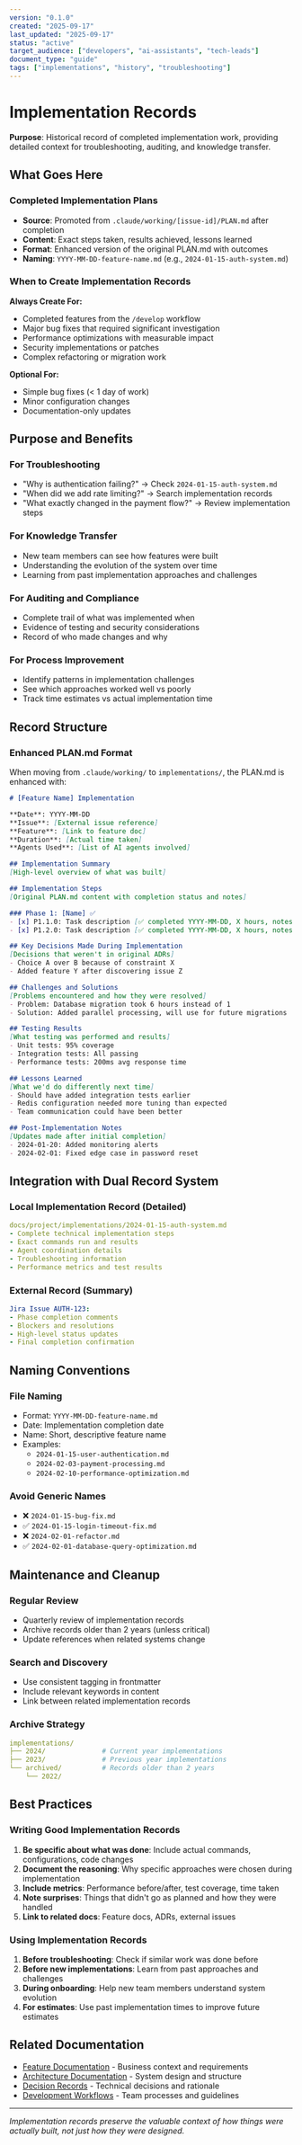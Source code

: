 ```yaml
---
version: "0.1.0"
created: "2025-09-17"
last_updated: "2025-09-17"
status: "active"
target_audience: ["developers", "ai-assistants", "tech-leads"]
document_type: "guide"
tags: ["implementations", "history", "troubleshooting"]
---
```


# Implementation Records

**Purpose**: Historical record of completed implementation work, providing detailed context for troubleshooting, auditing, and knowledge transfer.

## What Goes Here

### Completed Implementation Plans
- **Source**: Promoted from `.claude/working/[issue-id]/PLAN.md` after completion
- **Content**: Exact steps taken, results achieved, lessons learned
- **Format**: Enhanced version of the original PLAN.md with outcomes
- **Naming**: `YYYY-MM-DD-feature-name.md` (e.g., `2024-01-15-auth-system.md`)

### When to Create Implementation Records

**Always Create For:**
- Completed features from the `/develop` workflow
- Major bug fixes that required significant investigation
- Performance optimizations with measurable impact
- Security implementations or patches
- Complex refactoring or migration work

**Optional For:**
- Simple bug fixes (< 1 day of work)
- Minor configuration changes
- Documentation-only updates

## Purpose and Benefits

### For Troubleshooting
- "Why is authentication failing?" → Check `2024-01-15-auth-system.md`
- "When did we add rate limiting?" → Search implementation records
- "What exactly changed in the payment flow?" → Review implementation steps

### For Knowledge Transfer
- New team members can see how features were built
- Understanding the evolution of the system over time
- Learning from past implementation approaches and challenges

### For Auditing and Compliance
- Complete trail of what was implemented when
- Evidence of testing and security considerations
- Record of who made changes and why

### For Process Improvement
- Identify patterns in implementation challenges
- See which approaches worked well vs poorly
- Track time estimates vs actual implementation time

## Record Structure

### Enhanced PLAN.md Format
When moving from `.claude/working/` to `implementations/`, the PLAN.md is enhanced with:

```markdown
# [Feature Name] Implementation

**Date**: YYYY-MM-DD
**Issue**: [External issue reference]
**Feature**: [Link to feature doc]
**Duration**: [Actual time taken]
**Agents Used**: [List of AI agents involved]

## Implementation Summary
[High-level overview of what was built]

## Implementation Steps
[Original PLAN.md content with completion status and notes]

### Phase 1: [Name] ✅
- [x] P1.1.0: Task description [✅ completed YYYY-MM-DD, X hours, notes]
- [x] P1.2.0: Task description [✅ completed YYYY-MM-DD, X hours, notes]

## Key Decisions Made During Implementation
[Decisions that weren't in original ADRs]
- Choice A over B because of constraint X
- Added feature Y after discovering issue Z

## Challenges and Solutions
[Problems encountered and how they were resolved]
- Problem: Database migration took 6 hours instead of 1
- Solution: Added parallel processing, will use for future migrations

## Testing Results
[What testing was performed and results]
- Unit tests: 95% coverage
- Integration tests: All passing
- Performance tests: 200ms avg response time

## Lessons Learned
[What we'd do differently next time]
- Should have added integration tests earlier
- Redis configuration needed more tuning than expected
- Team communication could have been better

## Post-Implementation Notes
[Updates made after initial completion]
- 2024-01-20: Added monitoring alerts
- 2024-02-01: Fixed edge case in password reset
```

## Integration with Dual Record System

### Local Implementation Record (Detailed)
```yaml
docs/project/implementations/2024-01-15-auth-system.md
- Complete technical implementation steps
- Exact commands run and results
- Agent coordination details
- Troubleshooting information
- Performance metrics and test results
```

### External Record (Summary)
```yaml
Jira Issue AUTH-123:
- Phase completion comments
- Blockers and resolutions
- High-level status updates
- Final completion confirmation
```

## Naming Conventions

### File Naming
- Format: `YYYY-MM-DD-feature-name.md`
- Date: Implementation completion date
- Name: Short, descriptive feature name
- Examples:
  - `2024-01-15-user-authentication.md`
  - `2024-02-03-payment-processing.md`
  - `2024-02-10-performance-optimization.md`

### Avoid Generic Names
- ❌ `2024-01-15-bug-fix.md`
- ✅ `2024-01-15-login-timeout-fix.md`
- ❌ `2024-02-01-refactor.md`
- ✅ `2024-02-01-database-query-optimization.md`

## Maintenance and Cleanup

### Regular Review
- Quarterly review of implementation records
- Archive records older than 2 years (unless critical)
- Update references when related systems change

### Search and Discovery
- Use consistent tagging in frontmatter
- Include relevant keywords in content
- Link between related implementation records

### Archive Strategy
```yaml
implementations/
├── 2024/              # Current year implementations
├── 2023/              # Previous year implementations
└── archived/          # Records older than 2 years
    └── 2022/
```

## Best Practices

### Writing Good Implementation Records

1. **Be specific about what was done**: Include actual commands, configurations, code changes
2. **Document the reasoning**: Why specific approaches were chosen during implementation
3. **Include metrics**: Performance before/after, test coverage, time taken
4. **Note surprises**: Things that didn't go as planned and how they were handled
5. **Link to related docs**: Feature docs, ADRs, external issues

### Using Implementation Records

1. **Before troubleshooting**: Check if similar work was done before
2. **Before new implementations**: Learn from past approaches and challenges
3. **During onboarding**: Help new team members understand system evolution
4. **For estimates**: Use past implementation times to improve future estimates

## Related Documentation

- [Feature Documentation](../features/README.md) - Business context and requirements
- [Architecture Documentation](../architecture/README.md) - System design and structure
- [Decision Records](../decisions/README.md) - Technical decisions and rationale
- [Development Workflows](../../development/workflows/) - Team processes and guidelines

---

*Implementation records preserve the valuable context of how things were actually built, not just how they were designed.*